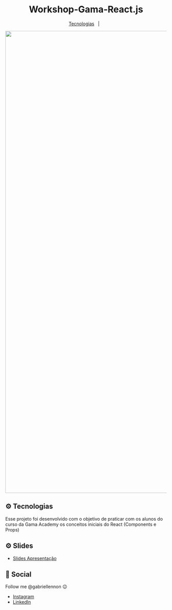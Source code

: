 <h1 align="center">
  Workshop-Gama-React.js
</h1>

<p align="center">
  <a href="#gear-technologies">Tecnologias</a>&nbsp;&nbsp;&nbsp;|&nbsp;&nbsp;&nbsp;
</p>

<div align="center">
<img width="1440" alt="Screen Shot 2023-02-22 at 21 58 53" src="https://user-images.githubusercontent.com/57332512/220799507-c8f4aaf8-0b07-4f25-94e2-bb297971b73b.png">
 </div>


## :gear: Tecnologias

Esse projeto foi desenvolvido com o objetivo de praticar com os alunos do curso da Gama Academy os conceitos iniciais do React (Components e Props)

## :gear: Slides
- [Slides Apresentação]([https://docs.google.com/presentation/d/16vyV5W5QJ-NSSCAfWVQOilDn9-ajkhjmtxKnrT88Szg/edit?usp=sharing](https://docs.google.com/presentation/d/1fLq54-Z_w43GcjXzywuqEpi03RsBgtuSw450n-GVhD4/edit?usp=sharing))

## :wave: Social

Follow me @gabriellennon :wink:
<br />

- [Instagram](https://www.instagram.com/gabriellennon/?hl=pt-br)
- [LinkedIn](https://www.linkedin.com/in/gabriel-lennon-79a639169/)

<br />
